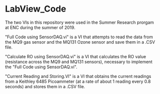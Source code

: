 # LabView_Code

The two VIs in this repository were used in the Summer Research prorgam at ENC during the summer of 2019. 

"Full Code using SensorDAQ.vi" is a VI that attempts to read the data from the MQ9 gas sensor and the MQ131 Ozone sensor and save them in a .CSV file. 

"Calculate RO using SensorDAQ.vi" is a VI that calculates the RO value (resistance across the MQ9 and MQ131 sensors), necessary to implement the "Full Code using SensorDAQ.vi".

"Current Reading and Storing.VI" is a VI that obtains the current readings from a Keithley 6485 Picoammeter (at a rate of about 1 reading every 0.8 seconds) and stores them in a .CSV file.
